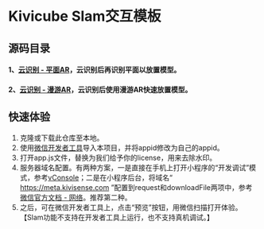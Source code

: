 # Kivicube Slam交互模板

## 源码目录


#### 1、[云识别 - 平面AR](../../tree/master/pages/cloudar-plane/api/)，云识别后再识别平面以放置模型。

#### 2、[云识别 - 漫游AR](../../tree/master/pages/cloudar-vio/)，云识别后使用漫游AR快速放置模型。


## 快速体验

1. 克隆或下载此仓库至本地。
2. 使用[微信开发者工具](https://developers.weixin.qq.com/miniprogram/dev/devtools/stable.html)导入本项目，并将appid修改为自己的appid。
3. 打开app.js文件，替换为我们给予你的license，用来去除水印。
4. 服务器域名配置。有两种方案，一是直接在手机上打开小程序的“开发调试”模式，参考[vConsole](https://developers.weixin.qq.com/miniprogram/dev/framework/usability/vConsole.html)；二是在小程序后台，将域名“ https://meta.kivisense.com ”配置到request和downloadFile两项中，参考[微信官方文档 - 网络](https://developers.weixin.qq.com/miniprogram/dev/framework/ability/network.html)。推荐第二种。
5. 之后，可在微信开发者工具上，点击“预览”按钮，用微信扫描打开体验。【Slam功能不支持在开发者工具上运行，也不支持真机调试。】